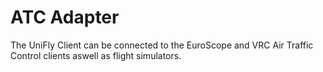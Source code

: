 # ATC Adapter

The UniFly Client can be connected to the EuroScope and VRC Air Traffic Control clients aswell as flight simulators.